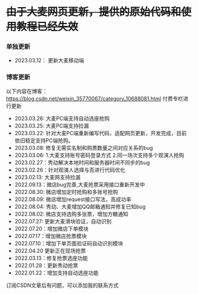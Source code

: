 # ~~由于大麦网页更新，提供的原始代码和使用教程已经失效~~


### 单独更新
* 2023.03.12： 更新大麦移动端

### 博客更新
以下内容在博客：https://blog.csdn.net/weixin_35770067/category_10688081.html  付费专栏进行更新
* 2023.03.26: 大麦PC端支持自动选座抢购
* 2023.03.25: 大麦PC端支持捡漏
* 2023.03.22: 针对大麦PC端重新编写代码，适配网页更新，开发完成，目前依旧稳定支持PC端抢购。
* 2023.03.08: 修复无需实名制和购票数量之间对应关系的bug
* 2023.03.06: 1.大麦支持账号密码登录方式 2.同一场次支持多个观演人抢购
* 2023.02.27：秀动解决本地时间和服务器时间不同步的bug
* 2023.02.26：针对观演人选择与否进行代码优化
* 2023.02.13: 大麦网支持捡漏
* 2022.09.13：微店bug完善,大麦抢票采用接口重新开发中
* 2022.08.30: 微店增加定时抢购和多账号抢购
* 2022.08.09: 微店增加request接口写法，高成功率
* 2022.08.04: 秀动、大麦增加QQ邮箱通知并修复已知bug
* 2022.08.02: 微店支持选购多张票，增加方糖通知
* 2022.07.27: 更新大麦滑块验证，自动识别
* 2022.07.20：增加微店下单模块
* 2022.07.17：增加微店抢票模块
* 2022.07.10：增加下单页面验证码自动识别模块
* 2022.04.20 更新正在现场抢票
* 2022.03.13：修复抢票选座功能
* 2022.01.28：更新秀动抢票
* 2022.01.22：增加支持自动选座功能

订阅CSDN文章后有问题，可以添加我的联系方式

